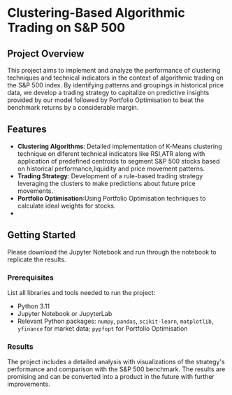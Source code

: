 # Clustering-Based Algorithmic Trading on S&P 500

## Project Overview

This project aims to implement and analyze the performance of clustering techniques and technical indicators in the context of algorithmic trading on the S&P 500 index. By identifying patterns and groupings in historical price data, we develop a trading strategy to capitalize on predictive insights provided by our model followed by Portfolio Optimisation to beat the benchmark returns by a considerable margin.

## Features

- **Clustering Algorithms**: Detailed implementation of K-Means clustering technique on diferent technical indicators like RSI,ATR along with application of predefined centroids to segment S&P 500 stocks based on historical performance,liquidity and price movement patterns.
- **Trading Strategy**: Development of a rule-based trading strategy leveraging the clusters to make predictions about future price movements.
- **Portfolio Optimisation**:Using Portfolio Optimisation techniques to calculate ideal weights for stocks.
- 
## Getting Started

Please download the Jupyter Notebook and run through the notebook to replicate the results.

### Prerequisites

List all libraries and tools needed to run the project:
- Python 3.11
- Jupyter Notebook or JupyterLab
- Relevant Python packages: `numpy`, `pandas`, `scikit-learn`, `matplotlib`, `yfinance` for market data; `pypfopt` for Portfolio Optimisation

### Results

The project includes a detailed analysis with visualizations of the strategy's performance and comparison with the S&P 500 benchmark. The results are promising and can be converted into a product in the future with further improvements.



